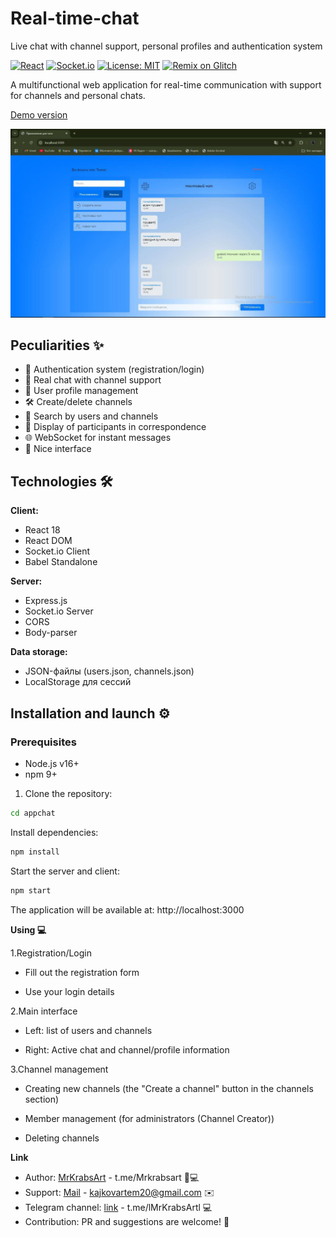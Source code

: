 # Real-time-chat

Live chat with channel support, personal profiles and authentication system

[![React](https://img.shields.io/badge/React-18.2.0-blue)](https://reactjs.org/)
[![Socket.io](https://img.shields.io/badge/Socket.io-4.7.2-green)](https://socket.io/)
[![License: MIT](https://img.shields.io/badge/License-MIT-yellow.svg)](https://opensource.org/licenses/MIT)
[![Remix on Glitch](https://glitch.com/favicon.ico)](https://glitch.com/)

A multifunctional web application for real-time communication with support for channels and personal chats.

[Demo version](https://debonair-parallel-dish.glitch.me/)

![Chat Preview](./preview.PNG)

## Peculiarities ✨

- 🔐 Authentication system (registration/login)
- 💬 Real chat with channel support
- 👥 User profile management
- 🛠 Create/delete channels
- 🔎 Search by users and channels
- 👥 Display of participants in correspondence
- 🌐 WebSocket for instant messages
- 📱 Nice interface

## Technologies 🛠️

**Client:**
- React 18
- React DOM
- Socket.io Client
- Babel Standalone

**Server:**
- Express.js
- Socket.io Server
- CORS
- Body-parser

**Data storage:**
- JSON-файлы (users.json, channels.json)
- LocalStorage для сессий

## Installation and launch ⚙️

### Prerequisites
- Node.js v16+
- npm 9+

1. Clone the repository:
```bash
cd appchat
```
Install dependencies:

```bash
npm install
```
Start the server and client:
```bash
npm start
```
The application will be available at: http://localhost:3000

**Using 💻**

1.Registration/Login

- Fill out the registration form

- Use your login details

2.Main interface

- Left: list of users and channels

- Right: Active chat and channel/profile information

3.Channel management

- Creating new channels (the "Create a channel" button in the channels section)

- Member management (for administrators (Channel Creator))

- Deleting channels

**Link**

- Author: [MrKrabsArt]() - t.me/Mrkrabsart 👨💻
- Support: [Mail]() - kajkovartem20@gmail.com ✉️
- Telegram channel: [link]() - t.me/lMrKrabsArtl 💻
- Contribution: PR and suggestions are welcome! 🤝

